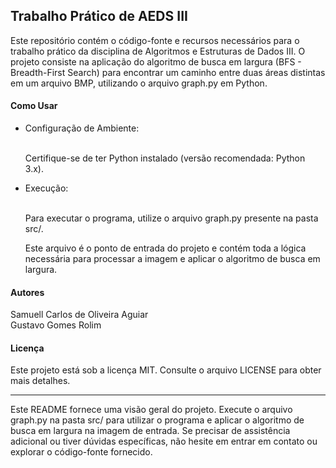 <h2>Trabalho Prático de AEDS III</h2>

<p>
  Este repositório contém o código-fonte e recursos necessários para o trabalho prático da disciplina de Algoritmos e Estruturas de Dados III. O projeto consiste na     aplicação do algoritmo de busca em largura (BFS - Breadth-First Search) para encontrar um caminho entre duas áreas distintas em um arquivo BMP, utilizando o arquivo graph.py em Python.
</p>

<h4>Como Usar</h4>
<ul>
  <li>Configuração de Ambiente:</li>
  <br/>
     <p>Certifique-se de ter Python instalado (versão recomendada: Python 3.x).</p>
  <li>Execução:</li>
  <br/>
      <p>Para executar o programa, utilize o arquivo graph.py presente na pasta src/.</p>
      <p>Este arquivo é o ponto de entrada do projeto e contém toda a lógica necessária para processar a imagem e aplicar o algoritmo de busca em largura.</p>
</ul>
<h4>Autores</h4>
<p>
  <a href="https://github.com/SamuellAguiar" style="text-decoration:none;">Samuell Carlos de Oliveira Aguiar</a>
  <br/><a href="https://github.com/GustavoRolim1" style="text-decoration:none;">Gustavo Gomes Rolim</a>
</p>

<h4>Licença</h4>
<p>
  Este projeto está sob a licença MIT. Consulte o arquivo LICENSE para obter mais detalhes.
</p>

<hr/>

<p>Este README fornece uma visão geral do projeto. Execute o arquivo graph.py na pasta src/ para utilizar o programa e aplicar o algoritmo de busca em largura na imagem de entrada. Se precisar de assistência adicional ou tiver dúvidas específicas, não hesite em entrar em contato ou explorar o código-fonte fornecido.</p>
